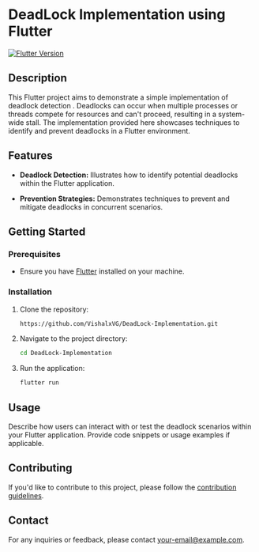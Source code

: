 # DeadLock Implementation using Flutter


[![Flutter Version](https://img.shields.io/badge/flutter-%3E%3D2.0-blue.svg)](https://flutter.dev/docs/get-started/install)

## Description

This Flutter project aims to demonstrate a simple implementation of deadlock detection . Deadlocks can occur when multiple processes or threads compete for resources and can't proceed, resulting in a system-wide stall. The implementation provided here showcases techniques to identify and prevent deadlocks in a Flutter environment.

## Features

- **Deadlock Detection:** Illustrates how to identify potential deadlocks within the Flutter application.
  
- **Prevention Strategies:** Demonstrates techniques to prevent and mitigate deadlocks in concurrent scenarios.

## Getting Started

### Prerequisites

- Ensure you have [Flutter](https://flutter.dev/docs/get-started/install) installed on your machine.

### Installation

1. Clone the repository:
    ```bash
    https://github.com/VishalxVG/DeadLock-Implementation.git
    ```

2. Navigate to the project directory:
    ```bash
    cd DeadLock-Implementation
    ```

3. Run the application:
    ```bash
    flutter run
    ```

## Usage

Describe how users can interact with or test the deadlock scenarios within your Flutter application. Provide code snippets or usage examples if applicable.

## Contributing

If you'd like to contribute to this project, please follow the [contribution guidelines](CONTRIBUTING.md).


## Contact

For any inquiries or feedback, please contact [your-email@example.com](avatarvishal1551@gmail.com).

